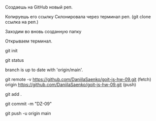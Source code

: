 Создаешь на GitHub новый реп. 

Копируешь его ссылку Склонировала через терминал реп. (git clone ссылка на реп.) 

Заходим во вновь созданную папку 

Открываем терминал. 

git init 

git status 

branch is up to date with 'origin/main'.

git remote -v https://github.com/DaniilaSaenko/goit-js-hw-09.git (fetch) origin
https://github.com/DaniilaSaenko/goit-js-hw-09.git (push)

git add .

git commit -m "DZ-09"

git push -u origin main
